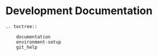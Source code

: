 # Development Documentation

```eval_rst
.. toctree::

    documentation
    environment-setup
    git_help
```
